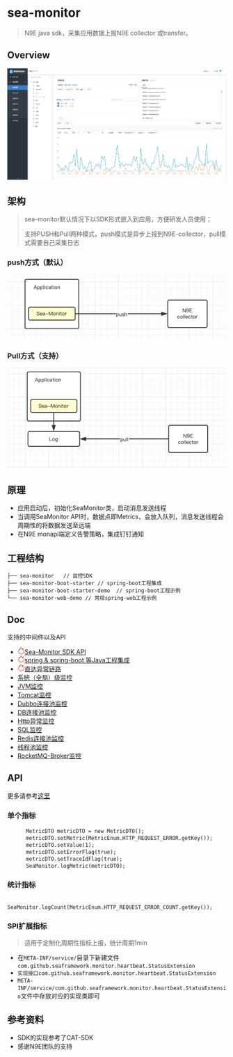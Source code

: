 # sea-monitor

> N9E java sdk，采集应用数据上报N9E collector 或transfer。

## Overview
![](doc/img/overview.png)

## 架构
> sea-monitor默认情况下以SDK形式嵌入到应用，方便研发人员使用；
> 
> 支持PUSH和Pull两种模式，push模式是异步上报到N9E-collector，pull模式需要自己采集日志

### push方式（默认）
![](doc/img/sea-monitor-arch-1.png)

### Pull方式（支持）
![](doc/img/sea-monitor-arch-2.png)


## 原理

- 应用启动后，初始化SeaMonitor类，启动消息发送线程
- 当调用SeaMonitor API时，数据点即Metrics，会放入队列，消息发送线程会周期性的将数据发送至远端
- 在N9E monapi端定义告警策略，集成钉钉通知

## 工程结构
````
├── sea-monitor   // 监控SDK
├── sea-monitor-boot-starter // spring-boot工程集成
├── sea-monitor-boot-starter-demo  // spring-boot工程示例
└── sea-monitor-web-demo // 常规spring-web工程示例
````

## Doc

 支持的中间件以及API

- ![](doc/img/hot.png)[Sea-Monitor SDK API](doc/api.md)
- ![](doc/img/hot.png)[spring & spring-boot 等Java工程集成](doc/project.md)
- ![](doc/img/hot.png)[直达异常链路](doc/trace.md)
- [系统（全局）级监控](doc/system.md)  
- [JVM监控](doc/jvm.md)
- [Tomcat监控](doc/tomcat.md)
- [Dubbo连接池监控](doc/dubbo.md)
- [DB连接池监控](doc/db.md)
- [Http异常监控](doc/http.md)
- [SQL监控](doc/mybatis.md)
- [Redis连接池监控](doc/redis.md)
- [线程池监控](doc/threadPool.md)
- [RocketMQ-Broker监控](doc/rocketmq.md)


## API

更多请参考[这里](doc/api.md)
### 单个指标

````  
      MetricDTO metricDTO = new MetricDTO();
      metricDTO.setMetric(MetricEnum.HTTP_REQUEST_ERROR.getKey());
      metricDTO.setValue(1);
      metricDTO.setErrorFlag(true);
      metricDTO.setTraceIdFlag(true);
      SeaMonitor.logMetric(metricDTO);
````

### 统计指标

````
     SeaMonitor.logCount(MetricEnum.HTTP_REQUEST_ERROR_COUNT.getKey());
````

### SPI扩展指标
> 适用于定制化周期性指标上报，统计周期1min

- 在`META-INF/service/`目录下新建文件`com.github.seaframework.monitor.heartbeat.StatusExtension`
- `实现接口com.github.seaframework.monitor.heartbeat.StatusExtension`
- `META-INF/service/com.github.seaframework.monitor.heartbeat.StatusExtensio`文件中存放对应的实现类即可


## 参考资料

- SDK的实现参考了CAT-SDK
- 感谢N9E团队的支持